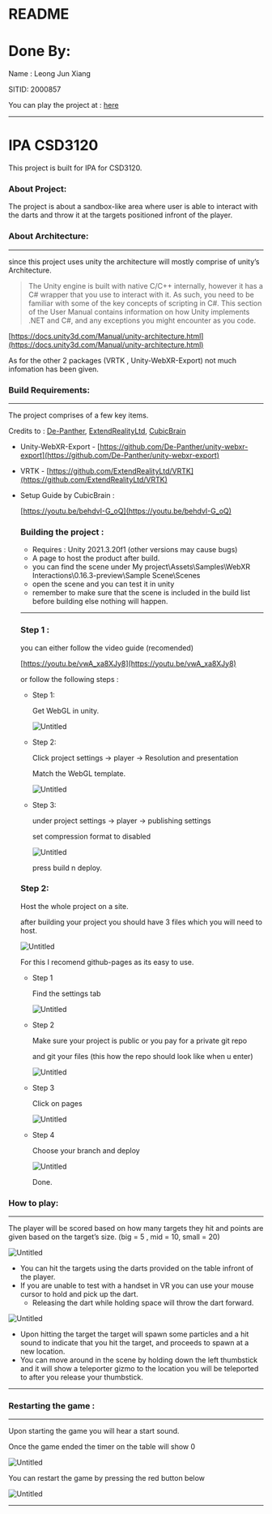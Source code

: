 # README

# Done By:

Name : Leong Jun Xiang 

SITID: 2000857

You can play the project at : [here](https://junxiang-leong.github.io/IPA_CSD3120/)

---

# IPA CSD3120

This project is built for IPA for CSD3120.

### About Project:

The project is about a sandbox-like area where user is able to interact with the darts and throw it at the targets positioned infront of the player.

### About Architecture:

---

since this project uses unity the architecture will mostly comprise of unity’s Architecture.

> The Unity engine is built with native C/C++ internally, however it has a C# wrapper that you use to interact with it. As such, you need to be familiar with some of the key concepts of scripting in C#. This section of the User Manual contains information on how Unity implements .NET and C#, and any exceptions you might encounter as you code.
> 

[https://docs.unity3d.com/Manual/unity-architecture.html](https://docs.unity3d.com/Manual/unity-architecture.html)

As for the other 2 packages (VRTK , Unity-WebXR-Export) not much infomation has been given.

### Build Requirements:

---

The project comprises of a few key items.

Credits to : [De-Panther](https://github.com/De-Panther), [ExtendRealityLtd](https://github.com/ExtendRealityLtd), [CubicBrain](https://www.youtube.com/@CubicBrain)

- Unity-WebXR-Export - [https://github.com/De-Panther/unity-webxr-export](https://github.com/De-Panther/unity-webxr-export)
- VRTK - [https://github.com/ExtendRealityLtd/VRTK](https://github.com/ExtendRealityLtd/VRTK)
- Setup Guide by CubicBrain :
    
    [https://youtu.be/behdvI-G_oQ](https://youtu.be/behdvI-G_oQ)
    
    ### Building the project :
    
    - Requires : Unity 2021.3.20f1 (other versions may cause bugs)
    - A page to host the product after build.
    - you can find the scene under My project\Assets\Samples\WebXR Interactions\0.16.3-preview\Sample Scene\Scenes
    - open the scene and you can test it in unity
    - remember to make sure that the scene is included in the build list before building else nothing will happen.
    
    ---
    
    ### Step 1 :
    
    you can either follow the video guide (recomended)
    
    [https://youtu.be/vwA_xa8XJy8](https://youtu.be/vwA_xa8XJy8)
    
    or follow the following steps :
    
    - Step 1:
        
        Get WebGL in unity.
        
        ![Untitled](README%208a721b49747148b684caa4e52df92528/Untitled.png)
        
    - Step 2:
        
        Click project settings → player → Resolution and presentation
        
        Match the WebGL template.
        
        ![Untitled](README%208a721b49747148b684caa4e52df92528/Untitled%201.png)
        
    - Step 3:
        
        under project settings → player → publishing settings
        
        set compression format to disabled
        
        ![Untitled](README%208a721b49747148b684caa4e52df92528/Untitled%202.png)
        
        press build n deploy.
        
    
    ### Step 2:
    
    Host the whole project on a site.
    
    after building your project you should have 3 files which you will need to host.
    
    ![Untitled](README%208a721b49747148b684caa4e52df92528/Untitled%203.png)
    
    For this I recomend github-pages as its easy to use.
    
    - Step 1
        
        Find the settings tab
        
        ![Untitled](README%208a721b49747148b684caa4e52df92528/Untitled%204.png)
        
    - Step 2
        
        Make sure your project is public or you pay for a private git repo
        
        and git your files (this how the repo should look like when u enter)
        
        ![Untitled](README%208a721b49747148b684caa4e52df92528/Untitled%205.png)
        
    - Step 3
        
        Click on pages
        
        ![Untitled](README%208a721b49747148b684caa4e52df92528/Untitled%206.png)
        
    - Step 4
        
        Choose your branch and deploy
        
        ![Untitled](README%208a721b49747148b684caa4e52df92528/Untitled%207.png)
        
        Done.
        

### How to play:

---

The player will be scored based on how many targets they hit and points are given based on the target’s size. (big = 5 , mid = 10, small = 20)

![Untitled](README%208a721b49747148b684caa4e52df92528/Untitled%208.png)

- You can hit the targets using the darts provided on the table infront of the player.
- If you are unable to test with a handset in VR you can use your mouse cursor to hold and pick up the dart.
    - Releasing the dart while holding space will throw the dart forward.

![Untitled](README%208a721b49747148b684caa4e52df92528/Untitled%209.png)

- Upon hitting the target the target will spawn some particles and a hit sound to indicate that you hit the target, and proceeds to spawn at a new location.
- You can move around in the scene by holding down the left thumbstick and it will show a teleporter gizmo to the location you will be teleported to after you release your thumbstick.

---

### Restarting the game :

---

Upon starting the game you will hear a start sound.

Once the game ended the timer on the table will show 0

![Untitled](README%208a721b49747148b684caa4e52df92528/Untitled%2010.png)

You can restart the game by pressing the red button below

![Untitled](README%208a721b49747148b684caa4e52df92528/Untitled%2011.png)

---
